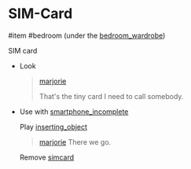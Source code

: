 # SIM-Card

#item #bedroom (under the [bedroom_wardrobe](bedroom_wardrobe.md))

SIM card

- Look

	> [marjorie](characters/marjorie.md)
	>
	> That's the tiny card I need to call somebody.

- Use with [smartphone_incomplete](smartphone_incomplete.md)
	
	Play [inserting_object](../sfx/inserting_object.md)
	
	> [marjorie](../characters/marjorie.md)
	> There we go.
	
	Remove [simcard](simcard.md)